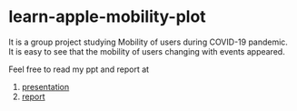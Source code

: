 # learn-apple-mobility-plot

It is a group project studying Mobility of users during COVID-19 pandemic. It is easy to see that the mobility of users changing with events appeared.

Feel free to read my ppt and report at
1. [presentation](https://github.com/singhst/learn-apple-mobility-plot/blob/main/_presentation.pdf)
2. [report](https://github.com/singhst/learn-apple-mobility-plot/blob/main/_Report.pdf)
